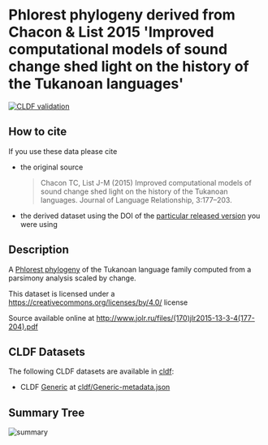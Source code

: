 # Phlorest phylogeny derived from Chacon & List 2015 'Improved computational models of sound change shed light on the history of the Tukanoan languages'

[![CLDF validation](https://github.com/phlorest/chacon_and_list2015/workflows/CLDF-validation/badge.svg)](https://github.com/phlorest/chacon_and_list2015/actions?query=workflow%3ACLDF-validation)

## How to cite

If you use these data please cite
- the original source
  > Chacon TC, List J-M (2015) Improved computational models of sound change shed light on the history of the Tukanoan languages. Journal of Language Relationship, 3:177–203.
- the derived dataset using the DOI of the [particular released version](../../releases/) you were using

## Description

A [Phlorest phylogeny](https://github.com/phlorest) of the Tukanoan language family computed from a parsimony analysis scaled by change.


This dataset is licensed under a https://creativecommons.org/licenses/by/4.0/ license

Source available online at http://www.jolr.ru/files/(170)jlr2015-13-3-4(177-204).pdf


## CLDF Datasets

The following CLDF datasets are available in [cldf](cldf):

- CLDF [Generic](https://github.com/cldf/cldf/tree/master/modules/Generic) at [cldf/Generic-metadata.json](cldf/Generic-metadata.json)

## Summary Tree

![summary](https://raw.githubusercontent.com/phlorest/chacon_and_list2015/main/summary_tree.svg)